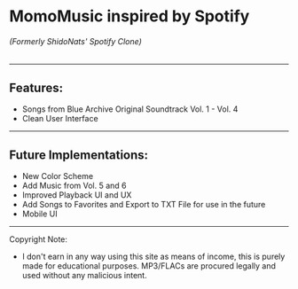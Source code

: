 # MomoMusic inspired by Spotify

###### (Formerly ShidoNats' Spotify Clone)

---
## Features:
- Songs from Blue Archive Original Soundtrack Vol. 1 - Vol. 4
- Clean User Interface

---
## Future Implementations:
- New Color Scheme
- Add Music from Vol. 5 and 6
- Improved Playback UI and UX
- Add Songs to Favorites and Export to TXT File for use in the future
- Mobile UI
---
Copyright Note:
- I don't earn in any way using this site as means of income, this is purely made for educational purposes. MP3/FLACs are procured legally and used without any malicious intent.

